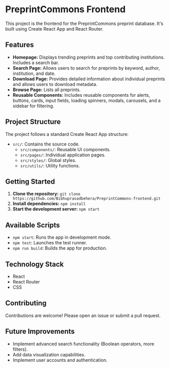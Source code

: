 # PreprintCommons Frontend

This project is the frontend for the PreprintCommons preprint database. It's built using Create React App and React Router.

## Features

- **Homepage:** Displays trending preprints and top contributing institutions. Includes a search bar.
- **Search Page:** Allows users to search for preprints by keyword, author, institution, and date.
- **Download Page:** Provides detailed information about individual preprints and allows users to download metadata.
- **Browse Page:** Lists all preprints.
- **Reusable Components:** Includes reusable components for alerts, buttons, cards, input fields, loading spinners, modals, carousels, and a sidebar for filtering.

## Project Structure

The project follows a standard Create React App structure:

- `src/`: Contains the source code.
    - `src/components/`: Reusable UI components.
    - `src/pages/`: Individual application pages.
    - `src/styles/`: Global styles.
    - `src/utils/`: Utility functions.


## Getting Started

1. **Clone the repository:** `git clone https://github.com/Bibhuprasadbehera/PreprintCommons-frontend.git`
2. **Install dependencies:** `npm install`
3. **Start the development server:** `npm start`

## Available Scripts

- `npm start`: Runs the app in development mode.
- `npm test`: Launches the test runner.
- `npm run build`: Builds the app for production.

## Technology Stack

- React
- React Router
- CSS

## Contributing

Contributions are welcome! Please open an issue or submit a pull request.


## Future Improvements

- Implement advanced search functionality (Boolean operators, more filters).
- Add data visualization capabilities.
- Implement user accounts and authentication.
